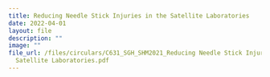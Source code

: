 ```yaml
---
title: Reducing Needle Stick Injuries in the Satellite Laboratories
date: 2022-04-01
layout: file
description: ""
image: ""
file_url: /files/circulars/C631_SGH_SHM2021_Reducing Needle Stick Injuries in the
  Satellite Laboratories.pdf
---
```

